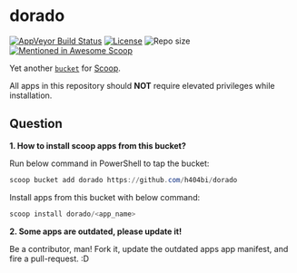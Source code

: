 dorado
======

[![AppVeyor Build Status](https://img.shields.io/appveyor/ci/h404bi/dorado/master.svg?style=flat-square&label=AppVeyor&logo=appveyor)](https://ci.appveyor.com/project/h404bi/dorado/branch/master)
 [![License](https://img.shields.io/github/license/h404bi/dorado.svg?style=flat-square)](LICENSE) ![Repo size](https://img.shields.io/github/repo-size/h404bi/dorado.svg?style=flat-square) [![Mentioned in Awesome Scoop](https://awesome.re/mentioned-badge.svg)](https://github.com/h404bi/awesome-scoop/blob/master/README.md "Awesome Scoop")

Yet another [`bucket`](https://github.com/lukesampson/scoop/wiki/Buckets) for [Scoop](https://github.com/lukesampson/scoop).

All apps in this repository should **NOT** require elevated privileges while installation.

Question
--------

**1. How to install scoop apps from this bucket?**

Run below command in PowerShell to tap the bucket:

``` powershell
scoop bucket add dorado https://github.com/h404bi/dorado
```

Install apps from this bucket with below command:

``` powershell
scoop install dorado/<app_name>
```

**2. Some apps are outdated, please update it!**

Be a contributor, man! Fork it, update the outdated apps app manifest, and fire a pull-request. :D
